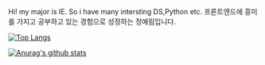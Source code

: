 Hi! my major is IE. So i have many intersting DS,Python etc.
프론트엔드에 흥미를 가지고 공부하고 있는 경험으로 성정하는 정예림입니다.

[![Top Langs](https://github-readme-stats.vercel.app/api/top-langs/?username=jeong-yerim4898&layout=compact)](https://github.com/anuraghazra/github-readme-stats)

[![Anurag's github stats](https://github-readme-stats.vercel.app/api?username=jeong-yerim4898)](https://github.com/anuraghazra/github-readme-stats)

